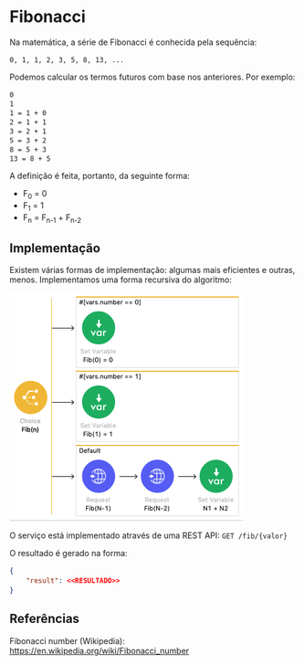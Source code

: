 Fibonacci
===========

Na matemática, a série de Fibonacci é conhecida pela sequência:

    0, 1, 1, 2, 3, 5, 8, 13, ...

Podemos calcular os termos futuros com base nos anteriores. Por exemplo:

    0
    1
    1 = 1 + 0
    2 = 1 + 1
    3 = 2 + 1
    5 = 3 + 2
    8 = 5 + 3
    13 = 8 + 5

A definição é feita, portanto, da seguinte forma:

- F<sub>0</sub> = 0
- F<sub>1</sub> = 1
- F<sub>n</sub> = F<sub>n-1</sub> + F<sub>n-2</sub>


## Implementação

Existem várias formas de implementação: algumas mais eficientes e outras, menos.
Implementamos uma forma recursiva do algoritmo:

![](docs/implementation.png)

O serviço está implementado através de uma REST API: `GET /fib/{valor}`

O resultado é gerado na forma:

```json
{
    "result": <<RESULTADO>>
}
```


## Referências

Fibonacci number (Wikipedia): https://en.wikipedia.org/wiki/Fibonacci_number